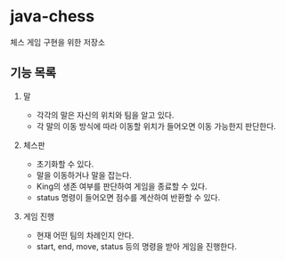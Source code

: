 # java-chess
체스 게임 구현을 위한 저장소

## 기능 목록

1. 말
	- 각각의 말은 자신의 위치와 팀을 알고 있다.
	- 각 말의 이동 방식에 따라 이동할 위치가 들어오면 이동 가능한지 판단한다.

2. 체스판
	- 초기화할 수 있다.
	- 말을 이동하거나 말을 잡는다.
	- King의 생존 여부를 판단하여 게임을 종료할 수 있다.
	- status 명령이 들어오면 점수를 계산하여 반환할 수 있다.

3. 게임 진행
	- 현재 어떤 팀의 차례인지 안다.
	- start, end, move, status 등의 명령을 받아 게임을 진행한다.